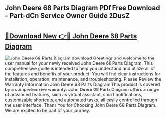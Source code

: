 ## John Deere 68 Parts Diagram PDf Free Download - Part-dCn Service Owner Guide 2DusZ

# <h2><a href="http://dfikazq.blite.top/?on=John+Deere+68+Parts+Diagram">🔗Download New 👉🔴 John Deere 68 Parts Diagram</a></h2>

[![John Deere 68 Parts Diagram download](https://i.imgur.com/lujVjoI.png)](http://dfikazq.blite.top/?on=John+Deere+68+Parts+Diagram)
Greetings and welcome to the user manual for your newly received John Deere 68 Parts Diagram. This comprehensive guide is intended to help you understand and utilize all of the features and benefits of your product. You will find clear instructions for installation, operation, maintenance, and troubleshooting. Please Review the Warranty Information John Deere 68 Parts Diagram This product is covered by a comprehensive warranty. John Deere 68 Parts Diagram offers a range of advanced features, such as virtual assistant, smart notifications, customizable shortcuts, and automated tasks, all easily controlled through the user interface. Thank You for Choosing John Deere 68 Parts Diagram. We are excited to be part of your journey.
